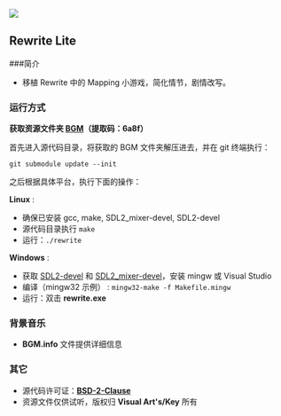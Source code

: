 ![](http://r.loli.io/6Fb2eq.jpg)
## Rewrite Lite
###简介
* 移植 Rewrite 中的 Mapping 小游戏，简化情节，剧情改写。

### 运行方式
**获取资源文件夹 [BGM](https://yunpan.cn/cqE8T3xPTULqR )（提取码：6a8f）**

首先进入源代码目录，将获取的 BGM 文件夹解压进去，并在 git 终端执行：

```shell
git submodule update --init
```
之后根据具体平台，执行下面的操作：

**Linux** :

* 确保已安装 gcc, make, SDL2_mixer-devel, SDL2-devel
* 源代码目录执行 `make`
* 运行：`./rewrite`

**Windows** :

* 获取 [SDL2-devel](http://libsdl.org/download-2.0.php) 和 [SDL2_mixer-devel](https://www.libsdl.org/projects/)，安装 mingw 或 Visual Studio
* 编译（mingw32 示例） : `mingw32-make -f Makefile.mingw`
* 运行：双击 **rewrite.exe**

### 背景音乐
* **BGM.info** 文件提供详细信息

### 其它
* 源代码许可证：[**BSD-2-Clause**](https://opensource.org/licenses/BSD-2-Clause)
* 资源文件仅供试听，版权归 **Visual Art's/Key** 所有
